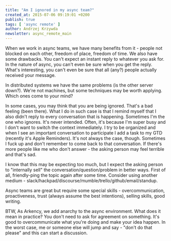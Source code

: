 ```yaml
---
title: "Am I ignored in my async team?"
created_at: 2015-07-06 09:19:01 +0200
publish: true
tags: [ 'async remote' ]
author: Andrzej Krzywda
newsletter: async_remote_main
---
```


When we work in async teams, we have many benefits from it - people not blocked on each other, freedom of place, freedom of time.
We also have some drawbacks. You can't expect an instant reply to whatever you ask for. In the nature of async, you can't even be sure when you get the reply. What's interesting, you can't even be sure that all (any?) people actually received your message.

<!-- more -->

In distributed systems we have the same problems (is the other server down?). We're not machines, but some techniques may be worth applying. Which ones come to your mind?

In some cases, you may think that you are being ignored. That's a bad feeling (been there). What I do in such case is that I remind myself that I also didn't reply to every conversation that is happening. Sometimes I'm the one who ignores. It's never intended. Often, it's because I'm super busy and I don't want to switch the context immediately. I try to be organized and when I see an important conversation to participate I add a task to my GTD (recently it's Apple Reminders). It's not always the case, though. Sometimes I fuck up and don't remember to come back to that conversation. If there's more people like me who don't answer  - the asking person may feel terrible and that's sad.

I know that this may be expecting too much, but I expect the asking person to "internally sell" the conversation/question/problem in better ways. First of all, friendly-ping the topic again after some time. Consider using another medium - slack/hackpad/discourse/mumble/trello/github/email/standup.

Async teams are great but require some special skills - overcommunication, proactiveness, trust (always assume the best intentions), selling skills, good writing.

BTW, As Arkency, we add anarchy to the async environment. What does it mean in practice? You don't need to ask for agreement on something. It's good to overcommunicate what you're doing and make your idea happen. In the worst case, me or someone else will jump and say - "don't do that please" and this can start a discussion.
